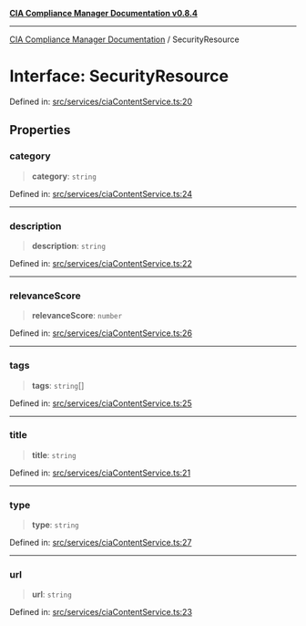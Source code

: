 [**CIA Compliance Manager Documentation v0.8.4**](../README.md)

***

[CIA Compliance Manager Documentation](../globals.md) / SecurityResource

# Interface: SecurityResource

Defined in: [src/services/ciaContentService.ts:20](https://github.com/Hack23/cia-compliance-manager/blob/a6d8d6a2cab2160940b9a047208c12088d7e02cf/src/services/ciaContentService.ts#L20)

## Properties

### category

> **category**: `string`

Defined in: [src/services/ciaContentService.ts:24](https://github.com/Hack23/cia-compliance-manager/blob/a6d8d6a2cab2160940b9a047208c12088d7e02cf/src/services/ciaContentService.ts#L24)

***

### description

> **description**: `string`

Defined in: [src/services/ciaContentService.ts:22](https://github.com/Hack23/cia-compliance-manager/blob/a6d8d6a2cab2160940b9a047208c12088d7e02cf/src/services/ciaContentService.ts#L22)

***

### relevanceScore

> **relevanceScore**: `number`

Defined in: [src/services/ciaContentService.ts:26](https://github.com/Hack23/cia-compliance-manager/blob/a6d8d6a2cab2160940b9a047208c12088d7e02cf/src/services/ciaContentService.ts#L26)

***

### tags

> **tags**: `string`[]

Defined in: [src/services/ciaContentService.ts:25](https://github.com/Hack23/cia-compliance-manager/blob/a6d8d6a2cab2160940b9a047208c12088d7e02cf/src/services/ciaContentService.ts#L25)

***

### title

> **title**: `string`

Defined in: [src/services/ciaContentService.ts:21](https://github.com/Hack23/cia-compliance-manager/blob/a6d8d6a2cab2160940b9a047208c12088d7e02cf/src/services/ciaContentService.ts#L21)

***

### type

> **type**: `string`

Defined in: [src/services/ciaContentService.ts:27](https://github.com/Hack23/cia-compliance-manager/blob/a6d8d6a2cab2160940b9a047208c12088d7e02cf/src/services/ciaContentService.ts#L27)

***

### url

> **url**: `string`

Defined in: [src/services/ciaContentService.ts:23](https://github.com/Hack23/cia-compliance-manager/blob/a6d8d6a2cab2160940b9a047208c12088d7e02cf/src/services/ciaContentService.ts#L23)
